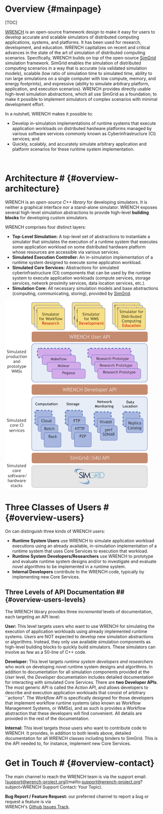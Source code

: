 Overview                        {#mainpage}
============

[TOC]

[WRENCH](http://wrench-project.org) is an open-source framework design to
make it easy for users to develop accurate and scalable simulators of
distributed computing applications, systems, and platforms. It has been
used for research, development, and education.  WRENCH capitalizes on
recent and critical advances in the state of the art of simulation of
distributed computing scenarios. Specifically, WRENCH builds on top of the
open-source [SimGrid](https://simgrid.org) simulation framework.  SimGrid
enables the simulation of distributed computing scenarios in a way that is
accurate (via validated simulation models), scalable (low ratio of
simulation time to simulated time, ability to run large simulations on a
single computer with low compute, memory, and energy footprints), and
expressive (ability to simulate arbitrary platform, application, and
execution scenarios).  WRENCH provides directly usable high-level
simulation abstractions, which all use SimGrid as a foundation, to make it
possible to implement simulators of complex scenarios with minimal
development effort.

In a nutshell, WRENCH makes it possible to: 

- Develop in-simulation implementations of runtime systems that execute application workloads on distributed hardware platforms managed by various software services commonly known as Cyberinfrastructure (CI) services; and
- Quickly, scalably, and accurately simulate arbitrary application and platform scenarios for these runtime system
  implementation.


<br />

# Architecture #                        {#overview-architecture}

WRENCH is an _open-source C++ library_ for developing simulators. It is neither a graphical 
interface nor a stand-alone simulator. WRENCH exposes several high-level simulation 
abstractions to provide high-level **building blocks** for developing custom simulators. 

WRENCH comprises four distinct layers:

- **Top-Level Simulation:** A top-level set of abstractions to instantiate a simulator that simulates the execution
  of a runtime system that executes some application workload on some distributed hardware platform whose resources are accessible via various services.
- **Simulated Execution Controller:** An in-simulation implementation of a runtime system designed to execute some application workload.
- **Simulated Core Services:** Abstractions for simulated cyberinfrastructure (CI) components that can be used by the runtime system  to execute application workloads (compute services, storage services, network proximity services, data location services, etc.).
- **Simulation Core:**  All necessary simulation models and base abstractions (computing, communicating, storing), provided by [SimGrid](https://simgrid.org).


![](images/wrench-architecture.png)


# Three Classes of Users #                       {#overview-users}

On can distinguish three kinds of WRENCH users:

- **Runtime System Users** use WRENCH to simulate application workload executions using an already available, in-simulation implementation of a runtime system that uses Core Services to execution that workload.
- **Runtime System Developers/Researchers**  use WRENCH to prototype and evaluate runtime system designs and/or to investigate and evaluate novel algorithms to be implemented in a runtime system.
- **Internal Developers** contribute to the WRENCH code, typically by implementing new Core Services. 


## Three Levels of API Documentation ##              {#overview-users-levels}

The WRENCH library provides three _incremental_ levels of documentation, 
each targeting an API level:

**User:** This level targets users who want to use WRENCH for simulating the execution of 
application workloads using already implemented runtime systems. _Users_ are NOT expected 
to develop new simulation abstractions or algorithms. Instead, they only use available 
simulation components as high-level building blocks to quickly build simulators. These
simulators can involve as few as a 50-line of C++ code.


**Developer:** This level targets _runtime system developers and researchers_ who work on developing
novel runtime system designs and algorithms. In addition to documentation 
for all simulation components provided at the _User_ level, the _Developer_ documentation includes
detailed documentation for interacting with simulated Core Services. There are **two Developer APIs**. 
The most generic API is called the _Action API_, and allows developers to describe and execution
application workloads that consist of arbitrary ``actions". The _Workflow API_ is specifically designed
for those developers that implement workflow runtime systems (also known as Workflow Management Systems, or WMSs), 
and as such is provides a Workflow abstraction that these developers will find convenient. All details
are provided in the rest of the documentation.


**Internal:** This level targets those users who want to contribute code to WRENCH. It 
provides, in addition to both levels above, detailed documentation for all WRENCH classes
including binders to SimGrid. This is the API needed to, for instance, implement new
Core Services. 


# Get in Touch #                        {#overview-contact}

The main channel to reach the WRENCH team is via the support email: 
[support@wrench-project.org](mailto:support@wrench-project.org?subject=WRENCH Support Contact: Your Topic).

**Bug Report / Feature Request:** our preferred channel to report a bug or request a feature is via  
WRENCH's [Github Issues Track](https://github.com/wrench-project/wrench/issues).
